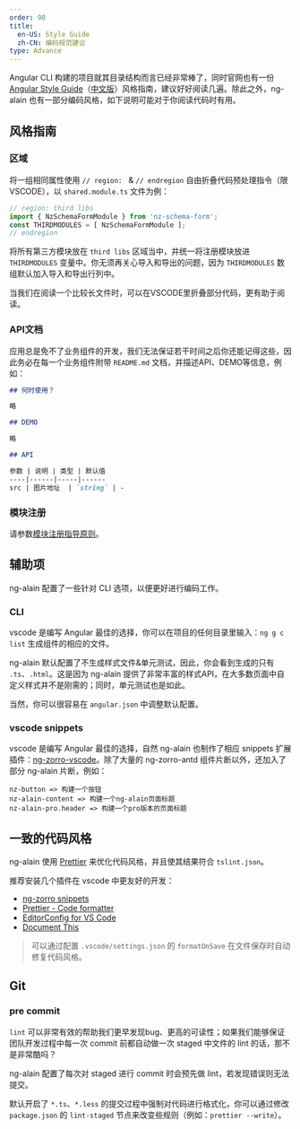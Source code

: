 ```yaml
---
order: 90
title:
  en-US: Style Guide
  zh-CN: 编码规范建议
type: Advance
---
```


Angular CLI 构建的项目就其目录结构而言已经非常棒了，同时官网也有一份 [Angular Style Guide](https://angular.io/guide/styleguide)（[中文版](https://angular.cn/guide/styleguide)）风格指南，建议好好阅读几遍。除此之外，ng-alain 也有一部分编码风格，如下说明可能对于你阅读代码时有用。

## 风格指南

### 区域

将一组相同属性使用 `// region: ` & `// endregion` 自由折叠代码预处理指令（限VSCODE），以 `shared.module.ts` 文件为例：

```ts
// region: third libs
import { NzSchemaFormModule } from 'nz-schema-form';
const THIRDMODULES = [ NzSchemaFormModule ];
// endregion
```

将所有第三方模块放在 `third libs` 区域当中，并统一将注册模块放进 `THIRDMODULES` 变量中。你无须再关心导入和导出的问题，因为 `THIRDMODULES` 数组默认加入导入和导出行列中。

当我们在阅读一个比较长文件时，可以在VSCODE里折叠部分代码，更有助于阅读。

### API文档

应用总是免不了业务组件的开发，我们无法保证若干时间之后你还能记得这些，因此务必在每一个业务组件附带 `README.md` 文档，并描述API、DEMO等信息，例如：

```markdown
## 何时使用？

略

## DEMO

略

## API

参数 | 说明 | 类型 | 默认值
----|------|-----|------
src | 图片地址  | `string` | -
```

### 模块注册

请参数[模块注册指导原则](/docs/module)。

## 辅助项

ng-alain 配置了一些针对 CLI 选项，以便更好进行编码工作。

### CLI

vscode 是编写 Angular 最佳的选择，你可以在项目的任何目录里输入：`ng g c list` 生成组件的相应的文件。

ng-alain 默认配置了不生成样式文件&单元测试，因此，你会看到生成的只有 `.ts`、`.html`。这是因为 ng-alain 提供了非常丰富的样式API，在大多数页面中自定义样式并不是刚需的；同时，单元测试也是如此。

当然，你可以很容易在 `angular.json` 中调整默认配置。

### vscode snippets

vscode 是编写 Angular 最佳的选择，自然 ng-alain 也制作了相应 snippets 扩展插件：[ng-zorro-vscode](//marketplace.visualstudio.com/items?itemName=cipchk.ng-zorro-vscode)。除了大量的 ng-zorro-antd 组件片断以外，还加入了部分 ng-alain 片断，例如：

```
nz-button => 构建一个按钮
nz-alain-content => 构建一个ng-alain页面标题
nz-alain-pro.header => 构建一个pro版本的页面标题
```

## 一致的代码风格

ng-alain 使用 [Prettier](https://prettier.io/) 来优化代码风格，并且使其结果符合 `tslint.json`。

推荐安装几个插件在 vscode 中更友好的开发：

- [ng-zorro snippets](https://marketplace.visualstudio.com/items?itemName=cipchk.ng-zorro-vscode)
- [Prettier - Code formatter](https://marketplace.visualstudio.com/items?itemName=esbenp.prettier-vscode)
- [EditorConfig for VS Code](https://marketplace.visualstudio.com/items?itemName=EditorConfig.EditorConfig)
- [Document This](https://marketplace.visualstudio.com/items?itemName=joelday.docthis)

> 可以通过配置 `.vscode/settings.json` 的 `formatOnSave` 在文件保存时自动修复代码风格。

## Git

### pre commit

`lint` 可以非常有效的帮助我们更早发现bug、更高的可读性；如果我们能够保证团队开发过程中每一次 commit 前都自动做一次 staged 中文件的 lint 的话，那不是非常酷吗？

ng-alain 配置了每次对 staged 进行 commit 时会预先做 lint，若发现错误则无法提交。

默认开启了 `*.ts`、`*.less` 的提交过程中强制对代码进行格式化，你可以通过修改 `package.json` 的 `lint-staged` 节点来改变些规则（例如：`prettier --write`）。
